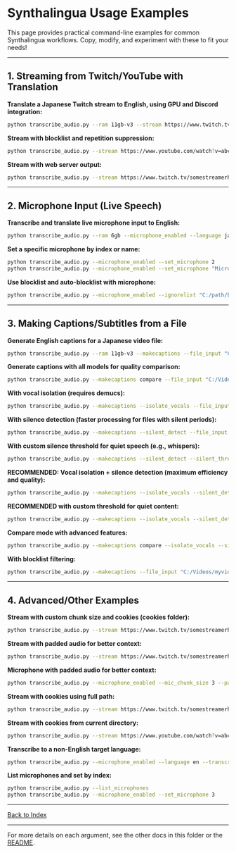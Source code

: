 # Synthalingua Usage Examples

This page provides practical command-line examples for common Synthalingua workflows. Copy, modify, and experiment with these to fit your needs!

---

## 1. Streaming from Twitch/YouTube with Translation
**Translate a Japanese Twitch stream to English, using GPU and Discord integration:**
```sh
python transcribe_audio.py --ram 11gb-v3 --stream https://www.twitch.tv/somestreamerhere --stream_language Japanese --stream_translate --discord_webhook "https://discord.com/api/webhooks/1234567890/1234567890" --device cuda
```

**Stream with blocklist and repetition suppression:**
```sh
python transcribe_audio.py --stream https://www.youtube.com/watch?v=abc123 --stream_language Japanese --stream_translate --ignorelist "C:/path/blacklist.txt" --auto_blocklist --condition_on_previous_text
```

**Stream with web server output:**
```sh
python transcribe_audio.py --stream https://www.twitch.tv/somestreamerhere --stream_language Japanese --stream_translate --portnumber 8080
```

---

## 2. Microphone Input (Live Speech)
**Transcribe and translate live microphone input to English:**
```sh
python transcribe_audio.py --ram 6gb --microphone_enabled --language ja --translate --device cuda
```

**Set a specific microphone by index or name:**
```sh
python transcribe_audio.py --microphone_enabled --set_microphone 2
python transcribe_audio.py --microphone_enabled --set_microphone "Microphone (Realtek USB2.0 Audi)"
```

**Use blocklist and auto-blocklist with microphone:**
```sh
python transcribe_audio.py --microphone_enabled --ignorelist "C:/path/blacklist.txt" --auto_blocklist --condition_on_previous_text
```

---

## 3. Making Captions/Subtitles from a File
**Generate English captions for a Japanese video file:**
```sh
python transcribe_audio.py --ram 11gb-v3 --makecaptions --file_input "C:/Videos/myvideo.mp4" --file_output "C:/Videos/captions" --file_output_name "myvideo_captions" --language Japanese --device cuda
```

**Generate captions with all models for quality comparison:**
```sh
python transcribe_audio.py --makecaptions compare --file_input "C:/Videos/myvideo.mp4" --file_output "C:/Videos/captions" --file_output_name "myvideo_captions" --language Japanese --device cuda
```

**With vocal isolation (requires demucs):**
```sh
python transcribe_audio.py --makecaptions --isolate_vocals --file_input "C:/Videos/myvideo.mp4" --file_output "C:/Videos/captions" --file_output_name "myvideo_captions" --language Japanese --device cuda
```

**With silence detection (faster processing for files with silent periods):**
```sh
python transcribe_audio.py --makecaptions --silent_detect --file_input "C:/Videos/myvideo.mp4" --file_output "C:/Videos/captions" --file_output_name "myvideo_captions" --language Japanese --device cuda
```

**With custom silence threshold for quiet speech (e.g., whispers):**
```sh
python transcribe_audio.py --makecaptions --silent_detect --silent_threshold -45.0 --file_input "C:/Videos/myvideo.mp4" --file_output "C:/Videos/captions" --file_output_name "myvideo_captions" --language Japanese --device cuda
```

**RECOMMENDED: Vocal isolation + silence detection (maximum efficiency and quality):**
```sh
python transcribe_audio.py --makecaptions --isolate_vocals --silent_detect --file_input "C:/Videos/myvideo.mp4" --file_output "C:/Videos/captions" --file_output_name "myvideo_captions" --language Japanese --device cuda
```

**RECOMMENDED with custom threshold for quiet content:**
```sh
python transcribe_audio.py --makecaptions --isolate_vocals --silent_detect --silent_threshold -45.0 --file_input "C:/Videos/myvideo.mp4" --file_output "C:/Videos/captions" --file_output_name "myvideo_captions" --language Japanese --device cuda
```

**Compare mode with advanced features:**
```sh
python transcribe_audio.py --makecaptions compare --isolate_vocals --silent_detect --file_input "C:/Videos/myvideo.mp4" --file_output "C:/Videos/captions" --file_output_name "myvideo_captions" --language Japanese --device cuda
```

**With blocklist filtering:**
```sh
python transcribe_audio.py --makecaptions --file_input "C:/Videos/myvideo.mp4" --file_output "C:/Videos/captions" --file_output_name "myvideo_captions" --ignorelist "C:/path/blacklist.txt"
```

---

## 4. Advanced/Other Examples
**Stream with custom chunk size and cookies (cookies folder):**
```sh
python transcribe_audio.py --stream https://www.twitch.tv/somestreamerhere --stream_chunks 3 --cookies twitch
```

**Stream with padded audio for better context:**
```sh
python transcribe_audio.py --stream https://www.twitch.tv/somestreamerhere --stream_chunks 4 --paddedaudio 1
```

**Microphone with padded audio for better context:**
```sh
python transcribe_audio.py --microphone_enabled --mic_chunk_size 3 --paddedaudio 1
```

**Stream with cookies using full path:**
```sh
python transcribe_audio.py --stream https://www.twitch.tv/somestreamerhere --cookies "C:\path\to\my\twitch_cookies.txt"
```

**Stream with cookies from current directory:**
```sh
python transcribe_audio.py --stream https://www.youtube.com/watch?v=abc123 --cookies youtube.txt
```

**Transcribe to a non-English target language:**
```sh
python transcribe_audio.py --microphone_enabled --language en --transcribe --target_language es
```

**List microphones and set by index:**
```sh
python transcribe_audio.py --list_microphones
python transcribe_audio.py --microphone_enabled --set_microphone 3
```

---
[Back to Index](./index.md)

---

For more details on each argument, see the other docs in this folder or the [README](../README.md).
